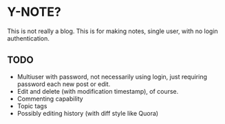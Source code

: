 # Y-NOTE?
This is not really a blog. This is for making notes, single user, with no login authentication.

## TODO
- Multiuser with password, not necessarily using login, just requiring password each new post or edit.
- Edit and delete (with modification timestamp), of course.
- Commenting capability
- Topic tags
- Possibly editing history (with diff style like Quora)
